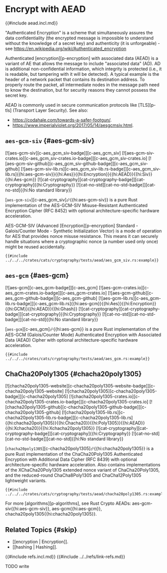 # Encrypt with AEAD

{{#include aead.incl.md}}

"Authenticated Encryption" is a scheme that simultaneously assures the data confidentiality (the encrypted message is impossible to understand without the knowledge of a secret key) and authenticity (it is unforgeable) - see https://en.wikipedia.org/wiki/Authenticated_encryption

Authenticated [encryption][p-encryption] with associated data (AEAD) is a variant of AE that allows the message to include "associated data" (AD). AD is additional non-confidential information, which integrity is protected (i.e., it is readable, but tampering with it will be detected). A typical example is the header of a network packet that contains its destination address. To properly route the packet, all intermediate nodes in the message path need to know the destination, but for security reasons they cannot possess the secret key.

AEAD is commonly used in secure communication protocols like [TLS][p-tls] (Transport Layer Security). See also:

- https://codahale.com/towards-a-safer-footgun/.
- https://www.imperialviolet.org/2017/05/14/aesgcmsiv.html.

## `aes-gcm-siv` {#aes-gcm-siv}

[![aes-gcm-siv][c-aes_gcm_siv-badge]][c-aes_gcm_siv] [![aes-gcm-siv-crates.io][c-aes_gcm_siv-crates.io-badge]][c-aes_gcm_siv-crates.io] [![aes-gcm-siv-github][c-aes_gcm_siv-github-badge]][c-aes_gcm_siv-github] [![aes-gcm-siv-lib.rs][c-aes_gcm_siv-lib.rs-badge]][c-aes_gcm_siv-lib.rs]{{hi:aes-gcm-siv}}{{hi:Aes}}{{hi:Encryption}}{{hi:AEAD}}{{hi:Siv}}{{hi:Aes-gcm}} [![cat-cryptography][cat-cryptography-badge]][cat-cryptography]{{hi:Cryptography}} [![cat-no-std][cat-no-std-badge]][cat-no-std]{{hi:No standard library}}

[`aes-gcm-siv`][c-aes_gcm_siv]⮳{{hi:aes-gcm-siv}} is a pure Rust implementation of the AES-GCM-SIV Misuse-Resistant Authenticated Encryption Cipher (RFC 8452) with optional architecture-specific hardware acceleration.

AES-GCM-SIV (Advanced [Encryption][p-encryption] Standard - Galois/Counter Mode - Synthetic Initialization Vector) is a mode of operation for AES that provides nonce misuse resistance. This means it can securely handle situations where a cryptographic nonce (a number used only once) might be reused accidentally.

```rust,editable
{{#include ../../../crates/cats/cryptography/tests/aead/aes_gcm_siv.rs:example}}
```

## `aes-gcm` {#aes-gcm}

[![aes-gcm][c-aes_gcm-badge]][c-aes_gcm] [![aes-gcm-crates.io][c-aes_gcm-crates.io-badge]][c-aes_gcm-crates.io] [![aes-gcm-github][c-aes_gcm-github-badge]][c-aes_gcm-github] [![aes-gcm-lib.rs][c-aes_gcm-lib.rs-badge]][c-aes_gcm-lib.rs]{{hi:aes-gcm}}{{hi:Aes}}{{hi:Encryption}}{{hi:GCM}}{{hi:AEAD}}{{hi:Ghash}} [![cat-cryptography][cat-cryptography-badge]][cat-cryptography]{{hi:Cryptography}} [![cat-no-std][cat-no-std-badge]][cat-no-std]{{hi:No standard library}}

[`aes-gcm`][c-aes_gcm]⮳{{hi:aes-gcm}} is a pure Rust implementation of the AES-GCM (Galois/Counter Mode) Authenticated Encryption with Associated Data (AEAD) Cipher with optional architecture-specific hardware acceleration.

```rust,editable
{{#include ../../../crates/cats/cryptography/tests/aead/aes_gcm.rs:example}}
```

## ChaCha20Poly1305 {#chacha20poly1305}

[![chacha20poly1305-website][c-chacha20poly1305-website-badge]][c-chacha20poly1305-website] [![chacha20poly1305][c-chacha20poly1305-badge]][c-chacha20poly1305] [![chacha20poly1305-crates.io][c-chacha20poly1305-crates.io-badge]][c-chacha20poly1305-crates.io] [![chacha20poly1305-github][c-chacha20poly1305-github-badge]][c-chacha20poly1305-github] [![chacha20poly1305-lib.rs][c-chacha20poly1305-lib.rs-badge]][c-chacha20poly1305-lib.rs]{{hi:chacha20poly1305}}{{hi:Chacha20}}{{hi:Poly1305}}{{hi:AEAD}}{{hi:Xchacha20}}{{hi:Xchacha20poly1305}} [![cat-cryptography][cat-cryptography-badge]][cat-cryptography]{{hi:Cryptography}} [![cat-no-std][cat-no-std-badge]][cat-no-std]{{hi:No standard library}}

[`chacha20poly1305`][c-chacha20poly1305]⮳{{hi:chacha20poly1305}} is a pure Rust implementation of the ChaCha20Poly1305 Authenticated Encryption with Additional Data Cipher (RFC 8439) with optional architecture-specific hardware acceleration. Also contains implementations of the XChaCha20Poly1305 extended nonce variant of ChaCha20Poly1305, and the reduced-round ChaCha8Poly1305 and ChaCha12Poly1305 lightweight variants.

```rust,editable
{{#include ../../../crates/cats/cryptography/tests/aead/chacha20poly1305.rs:example}}
```

For more [algorithms][p-algorithms], see Rust Crypto AEADs: aes-gcm-siv{{hi:aes-gcm-siv}}, aes-gcm{{hi:aes-gcm}}, chacha20poly1305{{hi:chacha20poly1305}}.

## Related Topics {#skip}

- [[encryption | Encryption]].
- [[hashing | Hashing]].

{{#include refs.incl.md}}
{{#include ../../refs/link-refs.md}}

<div class="hidden">
TODO write
</div>
